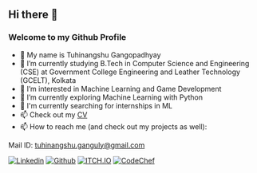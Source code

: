 ## Hi there 👋

### Welcome to my Github Profile

- 🌱 My name is Tuhinangshu Gangopadhyay
- 🌱 I’m currently studying B.Tech in Computer Science and Engineering (CSE) at Government College Engineering and Leather Technology (GCELT), Kolkata
- 🔭 I’m interested in Machine Learning and Game Development
- 🔭 I’m currently exploring Machine Learning with Python
- 🔭 I'm currently searching for internships in ML
- 📫 Check out my [CV](https://docs.google.com/document/d/1W_tWZVtQDdj0Sj6TIdw10l9eTn9eGKY1/edit?usp=sharing&ouid=113170886873944798069&rtpof=true&sd=true)
- 📫 How to reach me (and check out my projects as well): 

Mail ID:  tuhinangshu.ganguly@gmail.com

[![Linkedin](https://img.shields.io/badge/LinkedIn-blue.svg?style=for-the-badge&logo=linkedin)](https://www.linkedin.com/in/tuhinangshu-gangopadhyay-73685b220/)
[![Github](https://img.shields.io/badge/GitHub-100000?style=for-the-badge&logo=github&logoColor=white)](https://github.com/tg2001)
[![ITCH.IO](https://img.shields.io/badge/Itch.io-FA5C5C?style=for-the-badge&logo=itch.io&logoColor=white)](https://tuhinangshu-01.itch.io/)
[![CodeChef](https://img.shields.io/badge/-CodeChef-5B4638?style=for-the-badge&logo=CodeChef&logoColor=white)](https://www.codechef.com/users/tuhin_2016)

<!-- ![Gmail](https://img.shields.io/badge/Gmail-D14836?style=for-the-badge&logo=gmail&logoColor=white) ->  -->

<!--
**tg2001/tg2001** is a ✨ _special_ ✨ repository because its `README.md` (this file) appears on your GitHub profile.

Here are some ideas to get you started:


- 🌱 I’m currently learning ...
- 👯 I’m looking to collaborate on ...
- 🤔 I’m looking for help with ...
- 💬 Ask me about ...
- 📫 How to reach me: ...
- 😄 Pronouns: ...
- ⚡ Fun fact: ...
-->
